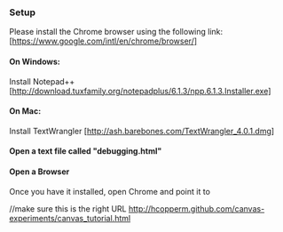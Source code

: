 ### Setup
Please install the Chrome browser using the following link:
[https://www.google.com/intl/en/chrome/browser/]

#### On Windows: 
Install Notepad++
[http://download.tuxfamily.org/notepadplus/6.1.3/npp.6.1.3.Installer.exe]

#### On Mac: 
Install TextWrangler
[http://ash.barebones.com/TextWrangler_4.0.1.dmg]

#### Open a text file called "debugging.html"


#### Open a Browser
Once you have it installed, open Chrome and point it to

//make sure this is the right URL
http://hcopperm.github.com/canvas-experiments/canvas_tutorial.html
